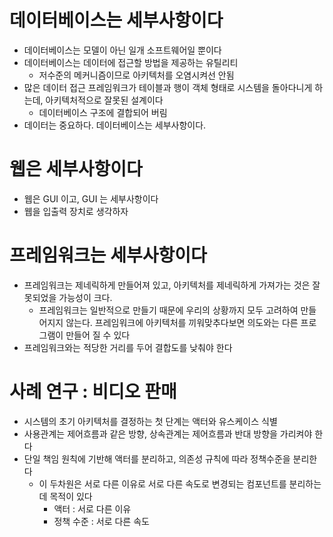 # 데이터베이스는 세부사항이다
- 데이터베이스는 모델이 아닌 일개 소프트웨어일 뿐이다
- 데이터베이스는 데이터에 접근할 방법을 제공하는 유틸리티
  - 저수준의 메커니즘이므로 아키텍처를 오염시켜선 안됨
- 많은 데이터 접근 프레임워크가 테이블과 행이 객체 형태로 시스템을 돌아다니게 하는데, 아키텍처적으로 잘못된 설계이다
  - 데이터베이스 구조에 결합되어 버림
- 데이터는 중요하다. 데이터베이스는 세부사항이다.

# 웹은 세부사항이다
- 웹은 GUI 이고, GUI 는 세부사항이다
- 웹을 입출력 장치로 생각하자

# 프레임워크는 세부사항이다
- 프레임워크는 제네릭하게 만들어져 있고, 아키텍처를 제네릭하게 가져가는 것은 잘못되었을 가능성이 크다.
  - 프레임워크는 일반적으로 만들기 때문에 우리의 상황까지 모두 고려하여 만들어지지 않는다. 프레임워크에 아키텍처를 끼워맞추다보면 의도와는 다른 프로그램이 만들어 질 수 있다
- 프레임워크와는 적당한 거리를 두어 결합도를 낮춰야 한다

# 사례 연구 : 비디오 판매
- 시스템의 초기 아키텍처를 결정하는 첫 단계는 액터와 유스케이스 식별
- 사용관계는 제어흐름과 같은 방향, 상속관계는 제어흐름과 반대 방향을 가리켜야 한다
- 단일 책임 원칙에 기반해 액터를 분리하고, 의존성 규칙에 따라 정책수준을 분리한다
  - 이 두차원은 서로 다른 이유로 서로 다른 속도로 변경되는 컴포넌트를 분리하는 데 목적이 있다
    - 액터 : 서로 다른 이유
    - 정책 수준 : 서로 다른 속도